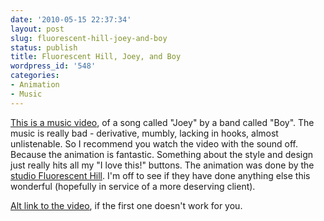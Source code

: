 ```yaml
---
date: '2010-05-15 22:37:34'
layout: post
slug: fluorescent-hill-joey-and-boy
status: publish
title: Fluorescent Hill, Joey, and Boy
wordpress_id: '548'
categories:
- Animation
- Music
---
```


[This is a music video](http://www.fluorescenthill.com/mov/Joey.mov), of a song called "Joey" by a band called "Boy".  The music is really bad - derivative, mumbly, lacking in hooks, almost unlistenable.  So I recommend you watch the video with the sound off.  Because the animation is fantastic.  Something about the style and design just really hits all my "I love this!" buttons.  The animation was done by the [studio Fluorescent Hill](http://www.fluorescenthill.com/).  I'm off to see if they have done anything else this wonderful (hopefully in service of a more deserving client).

[Alt link to the video](http://vimeo.com/7477484), if the first one doesn't work for you.
